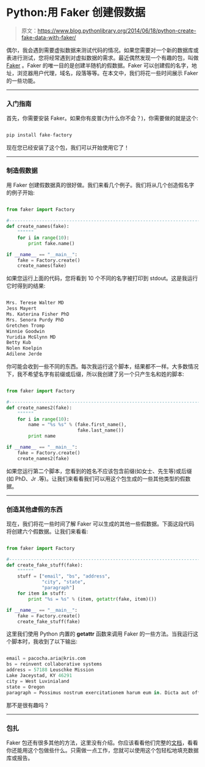 # Python:用 Faker 创建假数据

> 原文：<https://www.blog.pythonlibrary.org/2014/06/18/python-create-fake-data-with-faker/>

偶尔，我会遇到需要虚拟数据来测试代码的情况。如果您需要对一个新的数据库或表进行测试，您将经常遇到对虚拟数据的需求。最近偶然发现一个有趣的包，叫做 [Faker](http://www.joke2k.net/faker/) 。Faker 的唯一目的是创建半随机的假数据。Faker 可以创建假的名字，地址，浏览器用户代理，域名，段落等等。在本文中，我们将花一些时间展示 Faker 的一些功能。

* * *

### 入门指南

首先，你需要安装 Faker。如果你有皮普(为什么你不会？)，你需要做的就是这个:

```py

pip install fake-factory

```

现在您已经安装了这个包，我们可以开始使用它了！

* * *

### 制造假数据

用 Faker 创建假数据真的很好做。我们来看几个例子。我们将从几个创造假名字的例子开始:

```py

from faker import Factory

#----------------------------------------------------------------------
def create_names(fake):
    """"""
    for i in range(10):
        print fake.name()

if __name__ == "__main__":
    fake = Factory.create()
    create_names(fake)

```

如果您运行上面的代码，您将看到 10 个不同的名字被打印到 stdout。这是我运行它时得到的结果:

```py

Mrs. Terese Walter MD
Jess Mayert
Ms. Katerina Fisher PhD
Mrs. Senora Purdy PhD
Gretchen Tromp
Winnie Goodwin
Yuridia McGlynn MD
Betty Kub
Nolen Koelpin
Adilene Jerde

```

你可能会收到一些不同的东西。每次我运行这个脚本，结果都不一样。大多数情况下，我不希望名字有前缀或后缀，所以我创建了另一个只产生名和姓的脚本:

```py

from faker import Factory

#----------------------------------------------------------------------
def create_names2(fake):
    """"""
    for i in range(10):
        name = "%s %s" % (fake.first_name(),
                          fake.last_name())
        print name

if __name__ == "__main__":
    fake = Factory.create()
    create_names2(fake)

```

如果您运行第二个脚本，您看到的姓名不应该包含前缀(如女士、先生等)或后缀(如 PhD、Jr .等)。让我们来看看我们可以用这个包生成的一些其他类型的假数据。

* * *

### 创造其他虚假的东西

现在，我们将花一些时间了解 Faker 可以生成的其他一些假数据。下面这段代码将创建六个假数据。让我们来看看:

```py

from faker import Factory

#----------------------------------------------------------------------
def create_fake_stuff(fake):
    """"""
    stuff = ["email", "bs", "address",
             "city", "state",
             "paragraph"]
    for item in stuff:
        print "%s = %s" % (item, getattr(fake, item)())

if __name__ == "__main__":
    fake = Factory.create()
    create_fake_stuff(fake)

```

这里我们使用 Python 内置的 **getattr** 函数来调用 Faker 的一些方法。当我运行这个脚本时，我收到了以下输出:

```py

email = pacocha.aria@kris.com
bs = reinvent collaborative systems
address = 57188 Leuschke Mission
Lake Jaceystad, KY 46291
city = West Luvinialand
state = Oregon
paragraph = Possimus nostrum exercitationem harum eum in. Dicta aut officiis qui deserunt voluptas ullam ut. Laborum molestias voluptatem consequatur laboriosam. Omnis est cumque culpa quo illum.

```

那不是很有趣吗？

* * *

### 包扎

Faker 包还有很多其他的方法，这里没有介绍。你应该看看他们完整的[文档](http://www.joke2k.net/faker/)，看看你还能用这个包做些什么。只需做一点工作，您就可以使用这个包轻松地填充数据库或报告。
